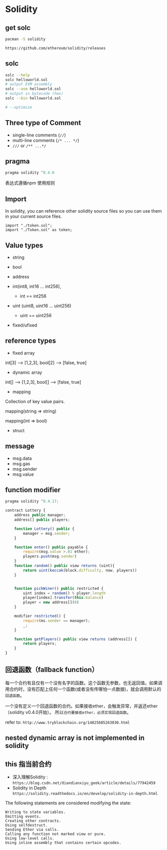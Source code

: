 # Solidity

## get solc

``` sh
pacman -S solidity
```

`https://github.com/ethereum/solidity/releases`

## solc

``` sh
solc --help
solc helloworld.sol
# output EVM assembly
solc --asm helloworld.sol
# output in bytecode (hex)
solc --bin helloworld.sol

# --optimize
```

## Three type of Comment

- single-line comments (`//`)
- multi-line comments (`/* ... */`)
- `///` or `/** ...*/`

## pragma

``` js
pragma solidity ^0.4.0
```

表达式遵循npm 使用规则

## Import

 In solidity, you can reference other solidity source files so you can use them in your current source files.

``` sol
import "./token.sol";
import "./Token.sol" as token;
```

## Value types

- string
- bool
- address
- int(int8, int16 ... int256),

  - int == int256

- uint (uint8, uint16 ... uint256)
  
  - uint == uint256
  
- fixed/ufixed

<!-- refer to: [Components](https://soliditylang.com/documentation/language-specifications.html) -->

## reference types

- fixed array

int[3] --> [1,2,3], bool[2] --> [false, true]

- dynamic array

int[] --> [1,2,3], bool[] --> [false, true]

- mapping

Collection of key value pairs.

mapping(string => string)

mapping(int => bool)

- struct

## message

- msg.data
- msg.gas
- msg.sender
- msg.value

## function modifier

``` js
pragma solidity ^0.4.17;

contract Lottery {
    address public manager;
    address[] public players;

    function Lottery() public {
        manager = msg.sender;
    }

    function enter() public payable {
        require(msg.value >.01 ether);
        players.push(msg.sender)
    }
    function random() public view returns (uint){
        return uint(keccak(block.difficulty, now, players))
    }


    function pickWiner() public restricted {
        uint index = random() % player.length
        player[index].transfer(this.balance)
        player = new address[](0)
    }

    modifier restricted() {
        require(ms.sender == manager);
        _;
    }

    function getPlayers() public view returns (address[]) {
        return players;
    }
}
```

## 回退函数（fallback function）

每一个合约有且仅有一个没有名字的函数。这个函数无参数，也无返回值。如果调用合约时，没有匹配上任何一个函数(或者没有传哪怕一点数据)，就会调用默认的`回退函数`。

一个没有定义一个回退函数的合约。如果接收ether，会触发异常，并返还ether（solidity v0.4.0开始）。
所以`合约要接收ether，必须实现回退函数`。

refer to: `http://www.tryblockchain.org/14825685263030.html`

## nested dynamic array is not implemented in solidity

## this  指当前合约

- 深入理解Solidity : `https://blog.csdn.net/diandianxiyu_geek/article/details/77942459`
- Solidity in Depth `https://solidity.readthedocs.io/en/develop/solidity-in-depth.html`

The following statements are considered modifying the state:

    Writing to state variables.
    Emitting events.
    Creating other contracts.
    Using selfdestruct.
    Sending Ether via calls.
    Calling any function not marked view or pure.
    Using low-level calls.
    Using inline assembly that contains certain opcodes.
